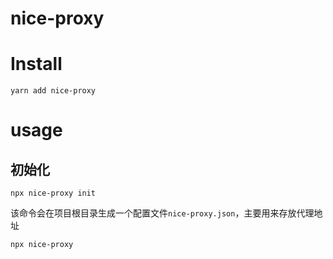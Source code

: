 # nice-proxy

# Install

`yarn add nice-proxy`

# usage

## 初始化

`npx nice-proxy init`

该命令会在项目根目录生成一个配置文件`nice-proxy.json`，主要用来存放代理地址

`npx nice-proxy`
